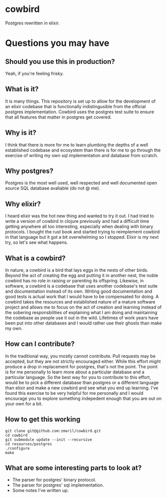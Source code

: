 # cowbird

Postgres rewritten in elixir.

# Questions you may have

## Should you use this in production?

Yeah, if you're feeling frisky.

## What is it? 

It is many things. This repository is set up to allow for the development of an
elixir codebase that is functionally indistingusible from the official postgres
implementation. Cowbird uses the postgres test suite to ensure that all features that
matter in postgres get covered. 

## Why is it? 

I think that there is more for me to learn plumbing the depths of a well
established codebase and ecosystem than there is for me to go through the
exercise of writing my own sql implementation and database from scratch. 

## Why postgres? 

Postgres is the most well used, well respected and well documented open source SQL database avaliable (do not @ me).

## Why elixir? 

I heard elixir was the hot new thing and wanted to try it out. I had tried to
write a version of cowbird in clojure previously and had a difficult time
getting anywhere all too interesting, especially when dealing with binary
protocols. I bought the rust book and started trying to reimplement cowbird in that
language but it got a bit overwhelming so I stopped. Elixir is my next try, so let's see what happens.

## What is a cowbird? 

In nature, a cowbird is a bird that lays eggs in the nests of other birds.
Beyond the act of creating the egg and putting it in another nest, the noble
cowbird has no role in raising or parenting its offspring. Likewise, in
software, a cowbird is a codebase that uses another codebase's test suite and
documentation instead of its own. Writing good documentation and good tests is
actual work that I would have to be compensated for doing. A cowbird takes the
resources and established nature of a mature software project and allows me to
focus on the act of creation and learning instead of the sobering
responsbilities of explaining what I am doing and maintaining the codebase as
people use it out in the wild. Lifetimes of work years have been put into other
databases and I would rather use their ghosts than make my own.

## How can I contribute? 

In the traditional way, you mostly cannot contribute. Pull requests may be
accepted, but they are not strictly encouraged either. While this effort might
produce a drop in replacement for postgres, that's not the point. The point is
for me personally to learn more about a particular database and a particular
language. So the best way for you to contribute to this effort, would be to pick
a different database than postgres or a different language than elixir and make
a new cowbird and see what you end up learning. I've found this exercise to be
very helpful for me personally and I would encourage you to explore something
indepedent enough that you are out on your own for a bit.

## How to get this working 

```
git clone git@github.com:zmaril/cowbird.git
cd cowbird
git submodule update --init --recursive
cd resources/postgres
./configure
make
```


## What are some interesting parts to look at?

* The parser for postgres' binary protocol. 
* The parser for postgres' sql implementation. 
* Some notes I've written up.

